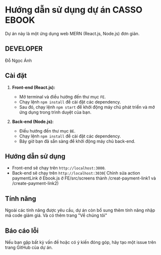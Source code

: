 # Hướng dẫn sử dụng dự án CASSO EBOOK

Dự án này là một ứng dụng web MERN (React.js, Node.js) đơn giản.
## DEVELOPER
Đỗ Ngọc Ánh
## Cài đặt

1. **Front-end (React.js):**
   - Mở terminal và điều hướng đến thư mục `FE`.
   - Chạy lệnh `npm install` để cài đặt các dependency.
   - Sau đó, chạy lệnh `npm start` để khởi động máy chủ phát triển và mở ứng dụng trong trình duyệt của bạn.

2. **Back-end (Node.js):**
   - Điều hướng đến thư mục `BE`.
   - Chạy lệnh `npm install` để cài đặt các dependency.
   - Bây giờ bạn đã sẵn sàng để khởi động máy chủ back-end.

## Hướng dẫn sử dụng

- Front-end sẽ chạy trên `http://localhost:3000`.
- Back-end sẽ chạy trên `http://localhost:3030`( Chỉnh sửa action paymentLink ở Ebook.js ở FE/src/screens thành /creat-payment-link1 và /create-payment-link2)



## Tính năng

Ngoài các tính năng được yêu cầu, dự án còn bổ sung thêm tính năng nhập mã code giảm giá. Và có thêm trang "Về chúng tôi"



## Báo cáo lỗi

Nếu bạn gặp bất kỳ vấn đề hoặc có ý kiến đóng góp, hãy tạo một issue trên trang GitHub của dự án.
